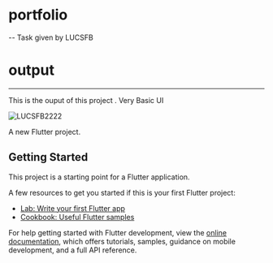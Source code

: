 # portfolio
-- Task given by LUCSFB
# output 
-------------------------------------------------------------
This is the ouput of this project . Very Basic UI 

![LUCSFB2222](https://user-images.githubusercontent.com/67529599/193406141-28e0340f-1b99-4acb-986c-87eab3cf7e43.JPG)

A new Flutter project.

## Getting Started

This project is a starting point for a Flutter application.

A few resources to get you started if this is your first Flutter project:

- [Lab: Write your first Flutter app](https://docs.flutter.dev/get-started/codelab)
- [Cookbook: Useful Flutter samples](https://docs.flutter.dev/cookbook)

For help getting started with Flutter development, view the
[online documentation](https://docs.flutter.dev/), which offers tutorials,
samples, guidance on mobile development, and a full API reference.
